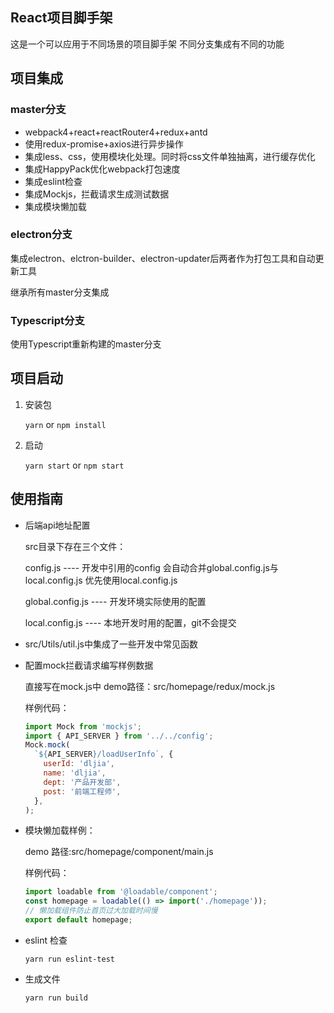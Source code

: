 React项目脚手架
----
这是一个可以应用于不同场景的项目脚手架 不同分支集成有不同的功能
## 项目集成

### master分支
* webpack4+react+reactRouter4+redux+antd
* 使用redux-promise+axios进行异步操作
* 集成less、css，使用模块化处理。同时将css文件单独抽离，进行缓存优化
* 集成HappyPack优化webpack打包速度
* 集成eslint检查
* 集成Mockjs，拦截请求生成测试数据
* 集成模块懒加载

### electron分支
  集成electron、elctron-builder、electron-updater后两者作为打包工具和自动更新工具

  继承所有master分支集成

### Typescript分支
使用Typescript重新构建的master分支

## 项目启动

1. 安装包

    `yarn` or `npm install`

2. 启动

    `yarn start` or `npm start`

## 使用指南
* 后端api地址配置

    src目录下存在三个文件：

    config.js ---- 开发中引用的config 会自动合并global.config.js与local.config.js 优先使用local.config.js

    global.config.js ---- 开发环境实际使用的配置

    local.config.js ---- 本地开发时用的配置，git不会提交

* src/Utils/util.js中集成了一些开发中常见函数

* 配置mock拦截请求编写样例数据

   直接写在mock.js中 demo路径：src/homepage/redux/mock.js

   样例代码：
    ``` javascript
    import Mock from 'mockjs';
    import { API_SERVER } from '../../config';
    Mock.mock(
      `${API_SERVER}/loadUserInfo`, {
        userId: 'dljia',
        name: 'dljia',
        dept: '产品开发部',
        post: '前端工程师',
      },
    );

    ```
* 模块懒加载样例：

    demo 路径:src/homepage/component/main.js

    样例代码：
    ``` javascript
    import loadable from '@loadable/component';
    const homepage = loadable(() => import('./homepage'));
    // 懒加载组件防止首页过大加载时间慢
    export default homepage;

    ```

* eslint 检查

    `yarn run eslint-test`

* 生成文件

     `yarn run build`